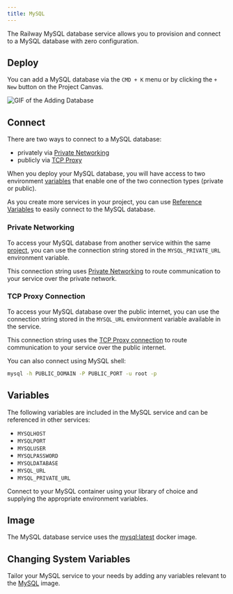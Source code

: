 ```yaml
---
title: MySQL
---
```


The Railway MySQL database service allows you to provision and connect to a
MySQL database with zero configuration.

## Deploy

You can add a MySQL database via the `CMD + K` menu or by clicking the `+ New` button on the Project Canvas.

<Image src="https://res.cloudinary.com/railway/image/upload/v1695934218/docs/databases/addDB_qxyctn.gif"
alt="GIF of the Adding Database"
layout="intrinsic"
width={450} height={396} quality={100} />

## Connect

There are two ways to connect to a MySQL database:
- privately via [Private Networking](/reference/private-networking)
- publicly via [TCP Proxy](/deploy/exposing-your-app#tcp-proxying)

When you deploy your MySQL database, you will have access to two environment [variables](/develop/variables) that enable one of the two connection types (private or public).

As you create more services in your project, you can use [Reference Variables](/develop/variables#reference-variables) to easily connect to the MySQL database.

### Private Networking

To access your MySQL database from another service within the same [project](/develop/projects), you can use the connection string stored in the `MYSQL_PRIVATE_URL` environment variable.

This connection string uses [Private Networking](/reference/private-networking) to route communication to your service over the private network.


### TCP Proxy Connection

To access your MySQL database over the public internet, you can use the connection string stored in the `MYSQL_URL` environment variable available in the service.

This connection string uses the [TCP Proxy connection](/deploy/exposing-your-app#tcp-proxying) to route communication to your service over the public internet.

You can also connect using MySQL shell:
```bash
mysql -h PUBLIC_DOMAIN -P PUBLIC_PORT -u root -p
```

## Variables

The following variables are included in the MySQL service and can be referenced in other services:
- `MYSQLHOST`
- `MYSQLPORT`
- `MYSQLUSER`
- `MYSQLPASSWORD`
- `MYSQLDATABASE`
- `MYSQL_URL`
- `MYSQL_PRIVATE_URL`

Connect to your MySQL container using your library of choice and supplying the
appropriate environment variables.

## Image

The MySQL database service uses the [mysql:latest](https://hub.docker.com/_/mysql) docker image.

## Changing System Variables

Tailor your MySQL service to your needs by adding any variables relevant to the [MySQL](https://hub.docker.com/_/mysql) image.
